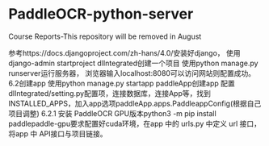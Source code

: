 # PaddleOCR-python-server
Course Reports-This repository will be removed in August


参考https://docs.djangoproject.com/zh-hans/4.0/安装好django，
使用django-admin startproject dlIntegrated创建一个项目
使用python manage.py runserver运行服务器，
浏览器输入localhost:8080可以访问网站则配置成功。
6.2创建app
使用python manage.py startapp paddleApp创建app
配置dlIntegrated/setting.py配置项，连接数据库，连接App等，找到 INSTALLED_APPS，加入app选项paddleApp.apps.PaddleappConfig(根据自己项目调整)
6.2.1 安装 PaddleOCR
GPU版本python3 -m pip install paddlepaddle-gpu要求配置好cuda环境，在app 中的 urls.py 中定义 url 接口，将app 中 API接口与项目链接。
